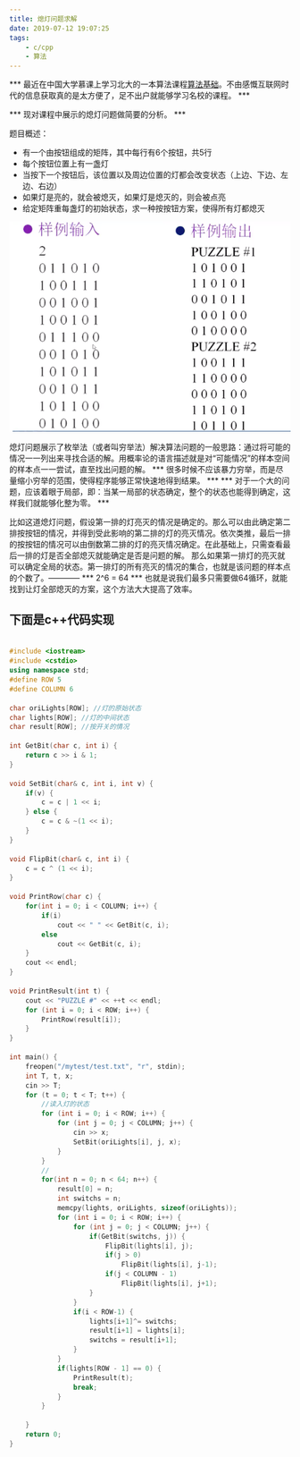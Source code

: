 ```yaml
---
title: 熄灯问题求解
date: 2019-07-12 19:07:25
tags:
    - c/cpp
    - 算法
---
```

***  最近在中国大学慕课上学习北大的一本算法课程[算法基础](https://www.icourse163.org/learn/PKU-1001894005?tid=1206483202#/learn/content)。不由感慨互联网时代的信息获取真的是太方便了，足不出户就能够学习名校的课程。 ***


*** 现对课程中展示的熄灯问题做简要的分析。 ***

题目概述： 
* 有一个由按钮组成的矩阵，其中每行有6个按钮，共5行
* 每个按钮位置上有一盏灯
* 当按下一个按钮后，该位置以及周边位置的灯都会改变状态（上边、下边、左边、右边）
* 如果灯是亮的，就会被熄灭，如果灯是熄灭的，则会被点亮
* 给定矩阵重每盏灯的初始状态，求一种按按钮方案，使得所有灯都熄灭

![Figure 1](/images/cpp-lights-out.png)

熄灯问题展示了枚举法（或者叫穷举法）解决算法问题的一般思路：通过将可能的情况一一列出来寻找合适的解。用概率论的语言描述就是对“可能情况”的样本空间的样本点一一尝试，直至找出问题的解。
*** 很多时候不应该暴力穷举，而是尽量缩小穷举的范围，使得程序能够正常快速地得到结果。 ***
*** 对于一个大的问题，应该着眼于局部，即：当某一局部的状态确定，整个的状态也能得到确定，这样我们就能够化整为零。 ***

比如这道熄灯问题，假设第一排的灯亮灭的情况是确定的。那么可以由此确定第二排按按钮的情况，并得到受此影响的第二排的灯的亮灭情况。依次类推，最后一排的按按钮的情况可以由倒数第二排的灯的亮灭情况确定。在此基础上，只需查看最后一排的灯是否全部熄灭就能确定是否是问题的解。
那么如果第一排灯的亮灭就可以确定全局的状态。第一排灯的所有亮灭的情况的集合，也就是该问题的样本点的个数了。————
*** 2^6 = 64 *** 也就是说我们最多只需要做64循环，就能找到让灯全部熄灭的方案，这个方法大大提高了效率。

## 下面是c++代码实现

```cpp

#include <iostream>
#include <cstdio>
using namespace std;
#define ROW 5
#define COLUMN 6

char oriLights[ROW]; //灯的原始状态
char lights[ROW]; //灯的中间状态
char result[ROW]; //按开关的情况

int GetBit(char c, int i) {
    return c >> i & 1;
}

void SetBit(char& c, int i, int v) {
    if(v) {
        c = c | 1 << i;
    } else {
        c = c & ~(1 << i);
    }
}

void FlipBit(char& c, int i) {
    c = c ^ (1 << i);
}

void PrintRow(char c) {
    for(int i = 0; i < COLUMN; i++) {
        if(i)
            cout << " " << GetBit(c, i);
        else
            cout << GetBit(c, i);
    }
    cout << endl;
}

void PrintResult(int t) {
    cout << "PUZZLE #" << ++t << endl;
    for (int i = 0; i < ROW; i++) {
        PrintRow(result[i]);
    }
}

int main() {
    freopen("/mytest/test.txt", "r", stdin);
    int T, t, x;
    cin >> T;
    for (t = 0; t < T; t++) {
        //读入灯的状态
        for (int i = 0; i < ROW; i++) {
            for (int j = 0; j < COLUMN; j++) {
                cin >> x;
                SetBit(oriLights[i], j, x);
            }
        }
        //
        for(int n = 0; n < 64; n++) {
            result[0] = n;
            int switchs = n;
            memcpy(lights, oriLights, sizeof(oriLights));
            for (int i = 0; i < ROW; i++) {
                for (int j = 0; j < COLUMN; j++) {
                    if(GetBit(switchs, j)) {
                        FlipBit(lights[i], j);
                        if(j > 0)
                            FlipBit(lights[i], j-1);
                        if(j < COLUMN - 1)
                            FlipBit(lights[i], j+1);
                    }
                }
                if(i < ROW-1) {
                    lights[i+1]^= switchs;
                    result[i+1] = lights[i];
                    switchs = result[i+1];
                }
            }
            if(lights[ROW - 1] == 0) {
                PrintResult(t);
                break;
            }
        }
        
    }
    return 0;
}

```